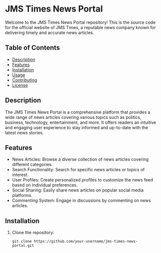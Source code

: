 # JMS Times News Portal

Welcome to the JMS Times News Portal repository! This is the source code for the official website of JMS Times, a reputable news company known for delivering timely and accurate news articles.

## Table of Contents

- [Description](#description)
- [Features](#features)
- [Installation](#installation)
- [Usage](#usage)
- [Contributing](#contributing)
- [License](#license)

## Description

The JMS Times News Portal is a comprehensive platform that provides a wide range of news articles covering various topics such as politics, business, technology, entertainment, and more. It offers readers an intuitive and engaging user experience to stay informed and up-to-date with the latest news stories.

## Features

- News Articles: Browse a diverse collection of news articles covering different categories.
- Search Functionality: Search for specific news articles or topics of interest.
- User Profiles: Create personalized profiles to customize the news feed based on individual preferences.
- Social Sharing: Easily share news articles on popular social media platforms.
- Commenting System: Engage in discussions by commenting on news articles.

## Installation

1. Clone the repository:

   ```shell
   git clone https://github.com/your-username/jms-times-news-portal.git
   ```

